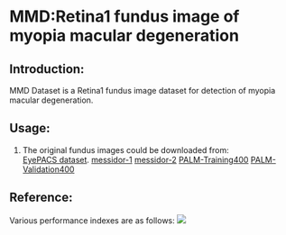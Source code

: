 # MMD:Retina1 fundus image of myopia macular degeneration

## Introduction:
MMD Dataset is a Retina1 fundus image dataset for detection of myopia macular degeneration.

## Usage:

1. The original fundus images could be downloaded from:  
[EyePACS dataset](https://www.kaggle.com/c/diabetic-retinopathy-detection). 
[messidor-1](http://www.adcis.net/en/third-party/messidor/)
[messidor-2](http://www.adcis.net/en/third-party/messidor2/)
[PALM-Training400](https://dataset-bj.cdn.bcebos.com/pm/PALM-Training400.zip)
[PALM-Validation400](https://dataset-bj.cdn.bcebos.com/pm/PALM-Validation400.zip)
## Reference:
Various performance indexes are as follows:
![](https://github.com/FundusResearch/WARI/performance.png)  